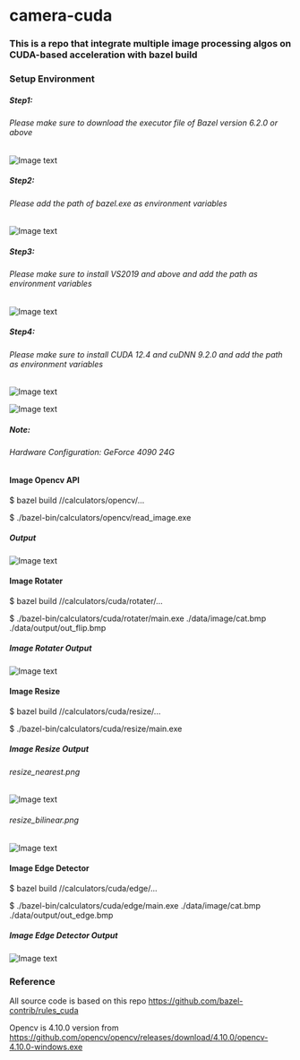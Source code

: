 # camera-cuda 

### This is a repo that integrate multiple image processing algos on CUDA-based acceleration with bazel build

### Setup Environment

##### Step1:

###### Please make sure to download the executor file of Bazel version 6.2.0 or above

![Image text](https://github.com/cuiyixin555/camera-cuda/blob/master/assets/bazel.jpg)

##### Step2:

###### Please add the path of bazel.exe as environment variables

![Image text](https://github.com/cuiyixin555/camera-cuda/blob/master/assets/env.jpg)

##### Step3:

###### Please make sure to install VS2019 and above and add the path as environment variables

![Image text](https://github.com/cuiyixin555/camera-cuda/blob/master/assets/vs2019_env.jpg)

##### Step4:

###### Please make sure to install CUDA 12.4 and cuDNN 9.2.0 and add the path as environment variables

![Image text](https://github.com/cuiyixin555/camera-cuda/blob/master/assets/cuda_env1.jpg)

![Image text](https://github.com/cuiyixin555/camera-cuda/blob/master/assets/cuda_env2.jpg)

##### Note:

###### Hardware Configuration: GeForce 4090 24G

#### Image Opencv API
$ bazel build //calculators/opencv/...

$ ./bazel-bin/calculators/opencv/read_image.exe

##### Output

![Image text](https://github.com/cuiyixin555/camera-cuda/blob/master/assets/opencv_imread.png)

#### Image Rotater

$ bazel build //calculators/cuda/rotater/...  

$ ./bazel-bin/calculators/cuda/rotater/main.exe ./data/image/cat.bmp ./data/output/out_flip.bmp

##### Image Rotater Output

![Image text](https://github.com/cuiyixin555/camera-cuda/blob/master/data/output/out_flip.bmp)

#### Image Resize

$ bazel build //calculators/cuda/resize/...

$ ./bazel-bin/calculators/cuda/resize/main.exe

##### Image Resize Output

###### resize_nearest.png

![Image text](https://github.com/cuiyixin555/camera-cuda/blob/master/data/output/resize_nearest.png)

###### resize_bilinear.png

![Image text](https://github.com/cuiyixin555/camera-cuda/blob/master/data/output/resize_bilinear.png)

#### Image Edge Detector

$ bazel build //calculators/cuda/edge/...

$ ./bazel-bin/calculators/cuda/edge/main.exe ./data/image/cat.bmp ./data/output/out_edge.bmp

##### Image Edge Detector Output

![Image text](https://github.com/cuiyixin555/camera-cuda/blob/master/data/output/out_edge.bmp)

### Reference
All source code is based on this repo https://github.com/bazel-contrib/rules_cuda 

Opencv is 4.10.0 version from https://github.com/opencv/opencv/releases/download/4.10.0/opencv-4.10.0-windows.exe